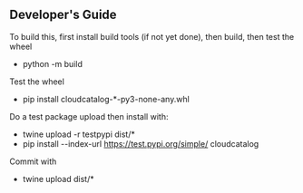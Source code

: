 ## Developer's Guide

To build this, first install build tools (if not yet done), then build, then test the wheel

* python -m build

Test the wheel
* pip install cloudcatalog-*-py3-none-any.whl

Do a test package upload then install with:

* twine upload -r testpypi dist/*
* pip install --index-url https://test.pypi.org/simple/ cloudcatalog

Commit with

* twine upload dist/*
